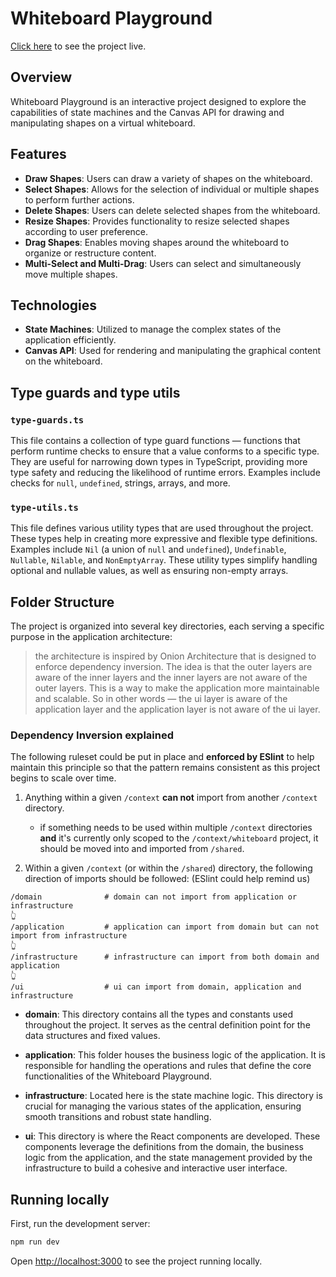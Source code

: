 # Whiteboard Playground

[Click here](https://whiteboard-playground.vercel.app/) to see the project live.

## Overview

Whiteboard Playground is an interactive project designed to explore the capabilities of state machines and the Canvas API for drawing and manipulating shapes on a virtual whiteboard.

## Features

- **Draw Shapes**: Users can draw a variety of shapes on the whiteboard.
- **Select Shapes**: Allows for the selection of individual or multiple shapes to perform further actions.
- **Delete Shapes**: Users can delete selected shapes from the whiteboard.
- **Resize Shapes**: Provides functionality to resize selected shapes according to user preference.
- **Drag Shapes**: Enables moving shapes around the whiteboard to organize or restructure content.
- **Multi-Select and Multi-Drag**: Users can select and simultaneously move multiple shapes.

## Technologies

- **State Machines**: Utilized to manage the complex states of the application efficiently.
- **Canvas API**: Used for rendering and manipulating the graphical content on the whiteboard.

## Type guards and type utils

### `type-guards.ts`

This file contains a collection of type guard functions — functions that perform runtime checks to ensure that a value conforms to a specific type. They are useful for narrowing down types in TypeScript, providing more type safety and reducing the likelihood of runtime errors. Examples include checks for `null`, `undefined`, strings, arrays, and more.

### `type-utils.ts`

This file defines various utility types that are used throughout the project. These types help in creating more expressive and flexible type definitions. Examples include `Nil` (a union of `null` and `undefined`), `Undefinable`, `Nullable`, `Nilable`, and `NonEmptyArray`. These utility types simplify handling optional and nullable values, as well as ensuring non-empty arrays.

## Folder Structure

The project is organized into several key directories, each serving a specific purpose in the application architecture:

> the architecture is inspired by Onion Architecture that is designed
> to enforce dependency inversion. The idea is that the outer layers
> are aware of the inner layers and the inner layers are not aware of
> the outer layers. This is a way to make the application more
> maintainable and scalable. So in other words — the ui layer is
> aware of the application layer and the application layer is not
> aware of the ui layer.

### Dependency Inversion explained

The following ruleset could be put in place and **enforced by ESlint** to help maintain this principle so that the pattern remains consistent as this project begins to scale over time.

1. Anything within a given `/context` **can not** import from another `/context` directory.

   - if something needs to be used within multiple `/context` directories **and** it's currently only scoped to the `/context/whiteboard` project, it should be moved into and imported from `/shared`.

2. Within a given `/context` (or within the `/shared`) directory, the following direction of imports should be followed: (ESlint could help remind us)

```
/domain              # domain can not import from application or infrastructure
👆
/application         # application can import from domain but can not import from infrastructure
👆
/infrastructure      # infrastructure can import from both domain and application
👆
/ui                  # ui can import from domain, application and infrastructure
```

- **domain**: This directory contains all the types and constants used throughout the project. It serves as the central definition point for the data structures and fixed values.

- **application**: This folder houses the business logic of the application. It is responsible for handling the operations and rules that define the core functionalities of the Whiteboard Playground.

- **infrastructure**: Located here is the state machine logic. This directory is crucial for managing the various states of the application, ensuring smooth transitions and robust state handling.

- **ui**: This directory is where the React components are developed. These components leverage the definitions from the domain, the business logic from the application, and the state management provided by the infrastructure to build a cohesive and interactive user interface.

## Running locally

First, run the development server:

```bash
npm run dev
```

Open [http://localhost:3000](http://localhost:3000) to see the project running locally.
